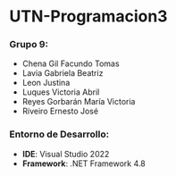 # UTN-Programacion3

### Grupo 9:

* Chena Gil Facundo Tomas
* Lavia Gabriela Beatriz
* Leon Justina
* Luques Victoria Abril
* Reyes Gorbarán María Victoria
* Riveiro Ernesto José

### Entorno de Desarrollo:
* **IDE**: Visual Studio 2022
* **Framework**: .NET Framework 4.8